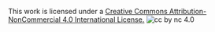 This work is licensed under a [Creative Commons Attribution-NonCommercial 4.0 International License.](http://creativecommons.org/licenses/by-nc/4.0/)
![cc by nc 4.0](https://i.creativecommons.org/l/by-nc/4.0/88x31.png)
